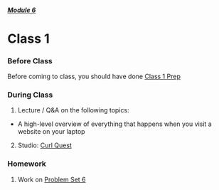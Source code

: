 ##### [Module 6](../..)

# Class 1

### Before Class

Before coming to class, you should have done [Class 1 Prep](../class1-prep)

### During Class

1. Lecture / Q&A on the following topics:
  * A high-level overview of everything that happens when you visit a website on your laptop
2. Studio: [Curl Quest](../studios/curl-quest)

### Homework

1. Work on [Problem Set 6](../problem-set)

